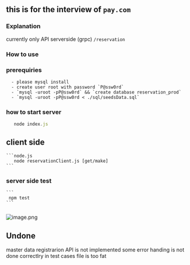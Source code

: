 ## this is for the interview of `pay.com`

### Explanation
  currently only API serverside (grpc) 
  `/reservation`

### How to use

  ### prerequiries
      - please mysql install 
      - create user root with password `P@ssw0rd`
      - `mysql -uroot -pP@ssw0rd` && `create database reservation_prod`
      - `mysql -uroot -pP@ssw0rd < ./sql/seedsData.sql`

  ### how to  start server
   ```node.js
      node index.js
   ```
  ## client side
    ```node.js
       node reservationClient.js [get/make]
    ```
 ### server side test 
    ```
     npm test 
    ```
 ###
![image.png](https://qiita-image-store.s3.ap-northeast-1.amazonaws.com/0/1364181/9d4c4808-c960-6c49-6c2e-7d00a16bbad4.png)


## Undone
 master data registrarion API is not implemented 
 some error handing is not done correctlry in test cases
 file is too fat



